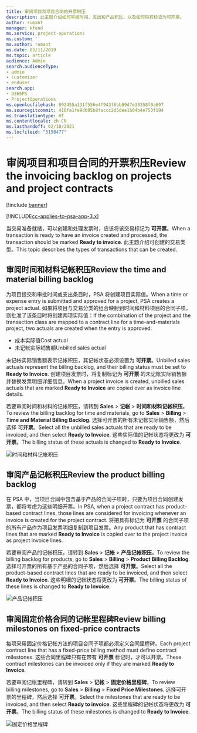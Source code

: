 ```yaml
---
title: 审阅项目和项目合同的开票积压
description: 此主题介绍如何审阅时间、支出和产品积压，以及如何将其标记为可开票。
author: rumant
manager: kfend
ms.service: project-operations
ms.custom: ''
ms.author: rumant
ms.date: 03/11/2019
ms.topic: article
audience: Admin
search.audienceType:
- admin
- customizer
- enduser
search.app:
- D365PS
- ProjectOperations
ms.openlocfilehash: 092455a131f556e4f943f6bb89d7e38358f0a697
ms.sourcegitcommit: 418fa1fe9d605b8faccc2d5dee1b04b4e753f194
ms.translationtype: HT
ms.contentlocale: zh-CN
ms.lasthandoff: 02/10/2021
ms.locfileid: "5150477"
---
```

# <a name="review-the-invoicing-backlog-on-projects-and-project-contracts"></a><span data-ttu-id="0a5a0-103">审阅项目和项目合同的开票积压</span><span class="sxs-lookup"><span data-stu-id="0a5a0-103">Review the invoicing backlog on projects and project contracts</span></span>

[!include [banner](../includes/psa-now-project-operations.md)]

[!INCLUDE[cc-applies-to-psa-app-3.x](../includes/cc-applies-to-psa-app-3x.md)]

<span data-ttu-id="0a5a0-104">当交易准备就绪，可以创建和处理发票时，应该将该交易标记为 **可开票**。</span><span class="sxs-lookup"><span data-stu-id="0a5a0-104">When a transaction is ready to have an invoice created and processed, the transaction should be marked **Ready to invoice**.</span></span> <span data-ttu-id="0a5a0-105">此主题介绍可创建的交易类型。</span><span class="sxs-lookup"><span data-stu-id="0a5a0-105">This topic describes the types of transactions that can be created.</span></span>

## <a name="review-the-time-and-material-billing-backlog"></a><span data-ttu-id="0a5a0-106">审阅时间和材料记帐积压</span><span class="sxs-lookup"><span data-stu-id="0a5a0-106">Review the time and material billing backlog</span></span>

<span data-ttu-id="0a5a0-107">为项目提交和审批时间或支出条目时，PSA 将创建项目实际值。</span><span class="sxs-lookup"><span data-stu-id="0a5a0-107">When a time or expense entry is submitted and approved for a project, PSA creates a project actual.</span></span> <span data-ttu-id="0a5a0-108">如果将项目与交易分类的组合映射到时间和材料项目的合同子项，则批准了该条目时将创建两项实际值：</span><span class="sxs-lookup"><span data-stu-id="0a5a0-108">If the combination of the project and the transaction class are mapped to a contract line for a time-and-materials project, two actuals are created when the entry is approved:</span></span>

- <span data-ttu-id="0a5a0-109">成本实际值</span><span class="sxs-lookup"><span data-stu-id="0a5a0-109">Cost actual</span></span> 
- <span data-ttu-id="0a5a0-110">未记帐实际销售额</span><span class="sxs-lookup"><span data-stu-id="0a5a0-110">Unbilled sales actual</span></span>

<span data-ttu-id="0a5a0-111">未记帐实际销售额表示记帐积压，其记帐状态必须设置为 **可开票**。</span><span class="sxs-lookup"><span data-stu-id="0a5a0-111">Unbilled sales actuals represent the billing backlog, and their billing status must be set to **Ready to Invoice**.</span></span> <span data-ttu-id="0a5a0-112">创建项目发票时，将复制标记为 **可开票** 的未记帐实际销售额并替换发票明细详细信息。</span><span class="sxs-lookup"><span data-stu-id="0a5a0-112">When a project invoice is created, unbilled sales actuals that are marked **Ready to Invoice** are copied over as invoice line details.</span></span>

<span data-ttu-id="0a5a0-113">若要审阅时间和材料的记帐积压，请转到 **Sales** \> **记帐** \> **时间和材料记帐积压**。</span><span class="sxs-lookup"><span data-stu-id="0a5a0-113">To review the billing backlog for time and materials, go to **Sales** \> **Billing** \> **Time and Material Billing Backlog**.</span></span> <span data-ttu-id="0a5a0-114">选择可开票的所有未记帐实际销售额，然后选择 **可开票**。</span><span class="sxs-lookup"><span data-stu-id="0a5a0-114">Select all the unbilled sales actuals that are ready to be invoiced, and then select **Ready to Invoice**.</span></span> <span data-ttu-id="0a5a0-115">这些实际值的记帐状态将更改为 **可开票**。</span><span class="sxs-lookup"><span data-stu-id="0a5a0-115">The billing status of these actuals is changed to **Ready to Invoice**.</span></span>

![时间和材料记帐积压](media/TMBacklog.png)

## <a name="review-the-product-billing-backlog"></a><span data-ttu-id="0a5a0-117">审阅产品记帐积压</span><span class="sxs-lookup"><span data-stu-id="0a5a0-117">Review the product billing backlog</span></span>

<span data-ttu-id="0a5a0-118">在 PSA 中，当项目合同中包含基于产品的合同子项时，只要为项目合同创建发票，都将考虑为这些明细开票。</span><span class="sxs-lookup"><span data-stu-id="0a5a0-118">In PSA, when a project contract has product-based contract lines, those lines are considered for invoicing whenever an invoice is created for the project contract.</span></span> <span data-ttu-id="0a5a0-119">将把具有标记为 **可开票** 的合同子项的所有产品作为项目发票明细复制到项目发票。</span><span class="sxs-lookup"><span data-stu-id="0a5a0-119">Any product that has contract lines that are marked **Ready to Invoice** is copied over to the project invoice as project invoice lines.</span></span>

<span data-ttu-id="0a5a0-120">若要审阅产品的记帐积压，请转到 **Sales** \> **记帐** \> **产品记帐积压**。</span><span class="sxs-lookup"><span data-stu-id="0a5a0-120">To review the billing backlog for products, go to **Sales** \> **Billing** \> **Product Billing Backlog**.</span></span> <span data-ttu-id="0a5a0-121">选择可开票的所有基于产品的合同子项，然后选择 **可开票**。</span><span class="sxs-lookup"><span data-stu-id="0a5a0-121">Select all the product-based contract lines that are ready to be invoiced, and then select **Ready to Invoice**.</span></span> <span data-ttu-id="0a5a0-122">这些明细的记帐状态将更改为 **可开票**。</span><span class="sxs-lookup"><span data-stu-id="0a5a0-122">The billing status of these lines is changed to **Ready to Invoice**.</span></span>

![产品记帐积压](media/ProductBacklog.png)

## <a name="review-billing-milestones-on-fixed-price-contracts"></a><span data-ttu-id="0a5a0-124">审阅固定价格合同的记帐里程碑</span><span class="sxs-lookup"><span data-stu-id="0a5a0-124">Review billing milestones on fixed-price contracts</span></span>

<span data-ttu-id="0a5a0-125">每项采用固定价格记帐方法的项目合同子项都必须定义合同里程碑。</span><span class="sxs-lookup"><span data-stu-id="0a5a0-125">Each project contract line that has a fixed-price billing method must define contract milestones.</span></span> <span data-ttu-id="0a5a0-126">这些合同里程碑只有在带有 **可开票** 标记时，才可以开票。</span><span class="sxs-lookup"><span data-stu-id="0a5a0-126">These contract milestones can be invoiced only if they are marked **Ready to Invoice**.</span></span> 

<span data-ttu-id="0a5a0-127">若要审阅记帐里程碑，请转到 **Sales** \> **记帐** \> **固定价格里程碑**。</span><span class="sxs-lookup"><span data-stu-id="0a5a0-127">To review billing milestones, go to **Sales** \> **Billing** \> **Fixed Price Milestones**.</span></span> <span data-ttu-id="0a5a0-128">选择可开票的里程碑，然后选择 **可开票**。</span><span class="sxs-lookup"><span data-stu-id="0a5a0-128">Select the milestones that are ready to be invoiced, and then select **Ready to invoice**.</span></span> <span data-ttu-id="0a5a0-129">这些里程碑的记帐状态将更改为 **可开票**。</span><span class="sxs-lookup"><span data-stu-id="0a5a0-129">The billing status of these milestones is changed to **Ready to Invoice**.</span></span>

![固定价格里程碑](media/FPBacklog.png)
